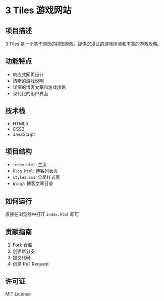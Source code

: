 # 3 Tiles 游戏网站

## 项目描述
3 Tiles 是一个基于网页的拼图游戏，提供沉浸式的游戏体验和丰富的游戏攻略。

## 功能特点
- 响应式网页设计
- 清晰的游戏说明
- 详细的博客文章和游戏攻略
- 现代化的用户界面

## 技术栈
- HTML5
- CSS3
- JavaScript

## 项目结构
- `index.html`: 主页
- `blog.html`: 博客列表页
- `styles.css`: 全局样式表
- `blog/`: 博客文章目录

## 如何运行
直接在浏览器中打开 `index.html` 即可

## 贡献指南
1. Fork 仓库
2. 创建新分支
3. 提交代码
4. 创建 Pull Request

## 许可证
MIT License

